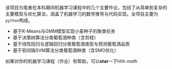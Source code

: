 该项目为笔者在本科期间机器学习课程中的几个主要作业，包括了从简单到复杂的主要模型与优化算法，涵盖了机器学习的数学推导与代码实现。全项目主要为`python`构成。

- 基于K-Means与GMM模型实现小麦种子的聚类任务
- 基于决策树算法分类葡萄酒种类（含剪枝）
- 基于线性回归与逻辑回归分类葡萄酒类型与预测葡萄酒品质
- 基于软间隔SVM算法分类葡萄酒种类（含SMO优化）

如果对你的机器学习课程（作业）有帮助，可以**star**一下hhh
$math$
